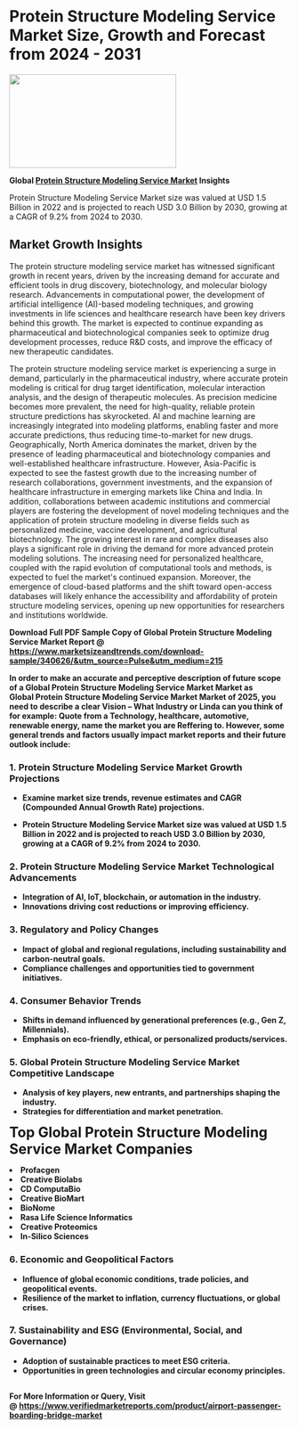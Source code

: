 <H1>Protein Structure Modeling Service Market Size, Growth and Forecast from 2024 - 2031</H1><img class="aligncenter size-medium wp-image-584254" src="https://thirdeyenews.in/wp-content/uploads/2024/09/Global-Market-Research-300x168.jpeg" alt="" width="300" height="168" /><p><strong>Global&nbsp;<a href="https://www.marketsizeandtrends.com/download-sample/340626/&amp;utm_source=Pulse&amp;utm_medium=215">Protein Structure Modeling Service Market</a> Insights</strong></p><p>Protein Structure Modeling Service Market size was valued at USD 1.5 Billion in 2022 and is projected to reach USD 3.0 Billion by 2030, growing at a CAGR of 9.2% from 2024 to 2030.</p><p><h2>Market Growth Insights</h2> <p>The protein structure modeling service market has witnessed significant growth in recent years, driven by the increasing demand for accurate and efficient tools in drug discovery, biotechnology, and molecular biology research. Advancements in computational power, the development of artificial intelligence (AI)-based modeling techniques, and growing investments in life sciences and healthcare research have been key drivers behind this growth. The market is expected to continue expanding as pharmaceutical and biotechnological companies seek to optimize drug development processes, reduce R&D costs, and improve the efficacy of new therapeutic candidates.</p> <p><strong></strong></p> <p>The protein structure modeling service market is experiencing a surge in demand, particularly in the pharmaceutical industry, where accurate protein modeling is critical for drug target identification, molecular interaction analysis, and the design of therapeutic molecules. As precision medicine becomes more prevalent, the need for high-quality, reliable protein structure predictions has skyrocketed. AI and machine learning are increasingly integrated into modeling platforms, enabling faster and more accurate predictions, thus reducing time-to-market for new drugs. Geographically, North America dominates the market, driven by the presence of leading pharmaceutical and biotechnology companies and well-established healthcare infrastructure. However, Asia-Pacific is expected to see the fastest growth due to the increasing number of research collaborations, government investments, and the expansion of healthcare infrastructure in emerging markets like China and India. In addition, collaborations between academic institutions and commercial players are fostering the development of novel modeling techniques and the application of protein structure modeling in diverse fields such as personalized medicine, vaccine development, and agricultural biotechnology. The growing interest in rare and complex diseases also plays a significant role in driving the demand for more advanced protein modeling solutions. The increasing need for personalized healthcare, coupled with the rapid evolution of computational tools and methods, is expected to fuel the market's continued expansion. Moreover, the emergence of cloud-based platforms and the shift toward open-access databases will likely enhance the accessibility and affordability of protein structure modeling services, opening up new opportunities for researchers and institutions worldwide. <p><strong></p><p><span class=""><strong>Download Full PDF Sample Copy of Global Protein Structure Modeling Service Market Report</strong> @ <a href="https://www.marketsizeandtrends.com/download-sample/340626/&amp;utm_source=Pulse&amp;utm_medium=215" target="_blank">https://www.marketsizeandtrends.com/download-sample/340626/&amp;utm_source=Pulse&amp;utm_medium=215</a></span></p><p>In order to make an accurate and perceptive description of future scope of a Global&nbsp;Protein Structure Modeling Service Market Market as Global&nbsp;Protein Structure Modeling Service Market Market of 2025, you need to describe a clear Vision &ndash; What Industry or Linda can you think of for example: Quote from a Technology, healthcare, automotive, renewable energy, name the market you are Reffering to. However, some general trends and factors usually impact market reports and their future outlook include:</p><h3>1.&nbsp;<strong>Protein Structure Modeling Service Market Growth Projections</strong></h3><ul><li>Examine market size trends, revenue estimates and CAGR (Compounded Annual Growth Rate) projections.</li><li><p>Protein Structure Modeling Service Market size was valued at USD 1.5 Billion in 2022 and is projected to reach USD 3.0 Billion by 2030, growing at a CAGR of 9.2% from 2024 to 2030.</p></li></ul><h3>2.&nbsp;<strong>Protein Structure Modeling Service Market Technological Advancements</strong></h3><ul><li>Integration of AI, IoT, blockchain, or automation in the industry.</li><li>Innovations driving cost reductions or improving efficiency.</li></ul><h3>3.&nbsp;<strong>Regulatory and Policy Changes</strong></h3><ul><li>Impact of global and regional regulations, including sustainability and carbon-neutral goals.</li><li>Compliance challenges and opportunities tied to government initiatives.</li></ul><h3>4.&nbsp;<strong>Consumer Behavior Trends</strong></h3><ul><li>Shifts in demand influenced by generational preferences (e.g., Gen Z, Millennials).</li><li>Emphasis on eco-friendly, ethical, or personalized products/services.</li></ul><h3>5.&nbsp;<strong>Global Protein Structure Modeling Service Market Competitive Landscape</strong></h3><ul><li>Analysis of key players, new entrants, and partnerships shaping the industry.</li><li>Strategies for differentiation and market penetration.</li></ul><p data-pm-slice="1 1 []"><span style="color: inherit; font-family: inherit; font-size: 25px;">Top Global Protein Structure Modeling Service Market Companies</span></p><div class="" data-test-id=""><p><li>Profacgen</li><li> Creative Biolabs</li><li> CD ComputaBio</li><li> Creative BioMart</li><li> BioNome</li><li> Rasa Life Science Informatics</li><li> Creative Proteomics</li><li> In-Silico Sciences</li></p></div><h3>6.&nbsp;<strong>Economic and Geopolitical Factors</strong></h3><ul><li>Influence of global economic conditions, trade policies, and geopolitical events.</li><li>Resilience of the market to inflation, currency fluctuations, or global crises.</li></ul><h3>7.&nbsp;<strong>Sustainability and ESG (Environmental, Social, and Governance)</strong></h3><ul><li>Adoption of sustainable practices to meet ESG criteria.</li><li>Opportunities in green technologies and circular economy principles.</li></ul><h2><strong style="font-size: 14px;">For More Information or Query, Visit @&nbsp;</strong><a style="background-color: #ffffff; font-size: 14px;" href="https://www.marketsizeandtrends.com/report/protein-structure-modeling-service-market/" target="_blank">https://www.verifiedmarketreports.com/product/airport-passenger-boarding-bridge-market</a></h2>
